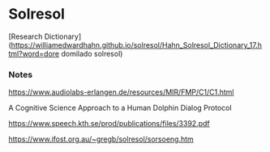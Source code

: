 # Solresol

[Research Dictionary](https://williamedwardhahn.github.io/solresol/Hahn_Solresol_Dictionary_17.html?word=dore domilado solresol)







### Notes

https://www.audiolabs-erlangen.de/resources/MIR/FMP/C1/C1.html

A Cognitive Science Approach to a Human Dolphin Dialog Protocol

https://www.speech.kth.se/prod/publications/files/3392.pdf

https://www.ifost.org.au/~gregb/solresol/sorsoeng.htm
